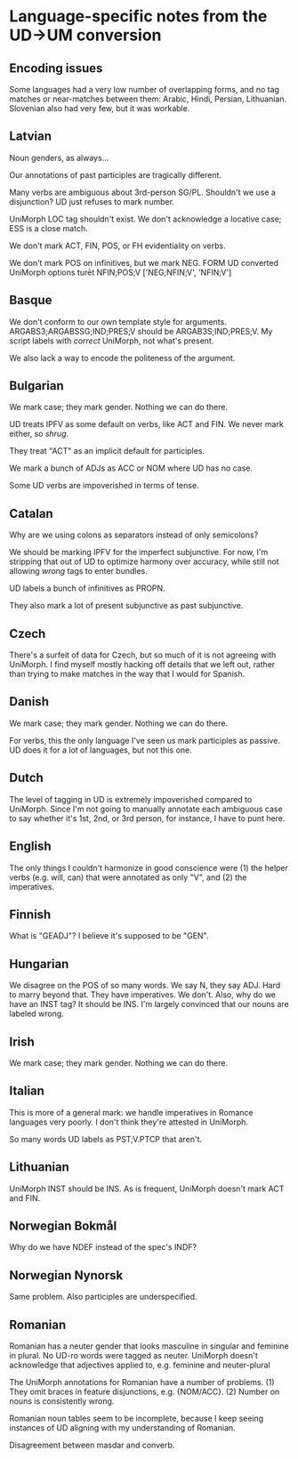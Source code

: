 # Language-specific notes from the UD→UM conversion

## Encoding issues

Some languages had a very low number of overlapping forms, and no tag matches or near-matches between them: Arabic, Hindi, Persian, Lithuanian. Slovenian also had very few, but it was workable.

## Latvian
Noun genders, as always...

Our annotations of past participles are tragically different.

Many verbs are ambiguous about 3rd-person SG/PL. Shouldn't we use a disjunction? UD just refuses to mark number.

UniMorph LOC tag shouldn't exist. We don't acknowledge a locative case; ESS is a close match.

We don't mark ACT, FIN, POS, or FH evidentiality on verbs.

We don't mark POS on infinitives, but we mark NEG.
FORM	UD converted	UniMorph options
turēt	NFIN;POS;V	['NEG;NFIN;V', 'NFIN;V']   

## Basque

We don't conform to our own template style for arguments. ARGABS3;ARGABSSG;IND;PRES;V should be ARGAB3S;IND;PRES;V. My script labels with *correct* UniMorph, not what's present.

We also lack a way to encode the politeness of the argument.

## Bulgarian
We mark case; they mark gender. Nothing we can do there.

UD treats IPFV as some default on verbs, like ACT and FIN. We never mark either, so *shrug*.

They treat "ACT" as an implicit default for participles.

We mark a bunch of ADJs as ACC or NOM where UD has no case.

Some UD verbs are impoverished in terms of tense.

## Catalan
Why are we using colons as separators instead of only  semicolons?

We should be marking IPFV for the imperfect subjunctive. For now, I'm stripping that out of UD to optimize harmony over accuracy, while still not allowing *wrong* tags to enter bundles.

UD labels a bunch of infinitives as PROPN.

They also mark a lot of present subjunctive as past subjunctive.

## Czech

There's a surfeit of data for Czech, but so much of it is not agreeing with UniMorph. I find myself mostly hacking off details that we left out, rather than trying to make matches in the way that I would for Spanish.

## Danish
We mark case; they mark gender. Nothing we can do there.

For verbs, this the only language I've seen us mark participles as passive. UD does it for a lot of languages, but not this one.

## Dutch

The level of tagging in UD is extremely impoverished compared to UniMorph. Since I'm not going to manually annotate each ambiguous case to say whether it's 1st, 2nd, or 3rd person, for instance, I have to punt here.

## English

The only things I couldn't harmonize in good conscience were (1) the helper verbs (e.g. will, can) that were annotated as only "V", and (2) the imperatives.

## Finnish
What is "GEADJ"? I believe it's supposed to be "GEN".             

## Hungarian

We disagree on the POS of so many words. We say N, they say ADJ. Hard to marry beyond that. They have imperatives. We don't. Also, why do we have an INST tag? It should be INS. I'm largely convinced that our nouns are labeled wrong.

## Irish
We mark case; they mark gender. Nothing we can do there.

## Italian

This is more of a general mark: we handle imperatives in Romance languages very poorly. I don't think they're attested in UniMorph.

So many words UD labels as PST;V.PTCP that aren't. 



## Lithuanian
UniMorph INST should be INS. As is frequent, UniMorph doesn't mark ACT and FIN.

## Norwegian Bokmål
Why do we have NDEF instead of the spec's INDF?

## Norwegian Nynorsk
Same problem. Also participles are underspecified.

## Romanian

Romanian has a neuter gender that looks masculine in singular and feminine in plural. No UD-ro words were tagged as neuter. UniMorph doesn't acknowledge that adjectives applied to, e.g. feminine and neuter-plural 

The UniMorph annotations for Romanian have a number of problems. (1) They omit braces in feature disjunctions, e.g. {NOM/ACC}. (2) Number on nouns is consistently wrong.

Romanian noun tables seem to be incomplete, because I keep seeing instances of UD aligning with my understanding of Romanian.

Disagreement between masdar and converb.
